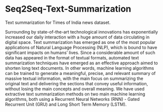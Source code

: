 # Seq2Seq-Text-Summarization
Text summarization for Times of India news dataset.

Surrounding by state-of-the-art technological innovations has exponentially increased our daily interaction with a huge amount of data circulating in digital space. 
Text summarization has emerged as one of the most popular applications of Natural Language Processing (NLP), which is bound to have significant impacts on humans’ lives. 
Since a considerable amount of such data has appeared in the format of textual formats, automated text summarization techniques have emerged as an effective approach aimed to shorten long text documents. 
In other words, machine learning algorithms can be trained to generate a meaningful, precise, and relevant summary of massive textual information, with the main focus on summarizing the original text and delivering the sections that convey useful information, without losing the main concepts and overall meaning.
We have used extractive text summarization methods on two main machine learning algorithms, both using a Recurrent Neural Networks (RNN) - Gated Recurrent Unit (GRU) and Long Short Term Memory (LSTM).

